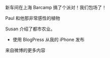 新车间在上海 Barcamp 搞了个派对！我们包场了！

Paul 和他那非常感性的植物

Susan 介绍了都市农业。

- 使用 BlogPress 从我的 iPhone 发布

来自微博的更多内容